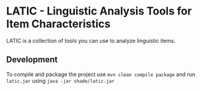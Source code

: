 # LATIC - Linguistic Analysis Tools for Item Characteristics

LATIC is a collection of tools you can use to analyze linguistic items. 

## Development
To compile and package the project use 
`mvn clean compile package` and run `latic.jar` using `java -jar shade/latic.jar`
